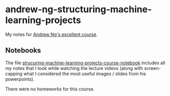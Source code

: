 # andrew-ng-structuring-machine-learning-projects
My notes for [Andrew Ng's excellent course](https://www.coursera.org/learn/machine-learning-projects/home/welcome).

## Notebooks
The file [strucuring-machine-learning-projects-course-notebook](structuring-machine-learning-projects-course-notebook.ipynb) includes all my notes that I took while watching the lecture videos (along with screen-capping what I considered the most useful images / slides from his powerpoints).

There were no homeworks for this course.